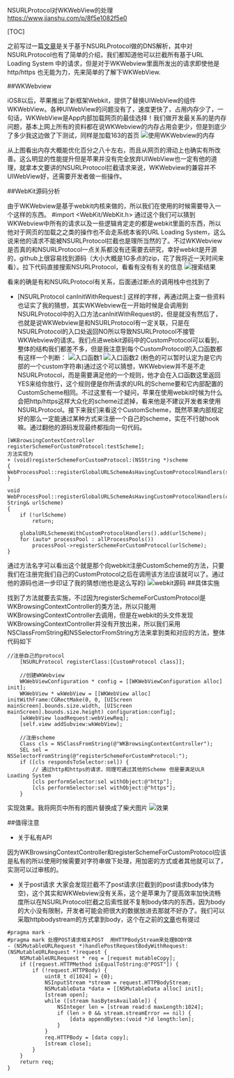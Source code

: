 NSURLProtocol对WKWebView的处理
https://www.jianshu.com/p/8f5e1082f5e0

[TOC]

之前写过一篇[文章](https://www.jianshu.com/p/cd4c1bf1fd5f)是关于基于NSURLProtocol做的DNS解析，其中对NSURLProtocol也有了简单的介绍，我们都知道他可以拦截所有基于URL Loading System 中的请求，但是对于WKWebview里面所发出的请求即使他是http/https 也无能为力，先来简单的了解下WKWebView.

##WKWebview

iOS8以后，苹果推出了新框架Webkit，提供了替换UIWebView的组件WKWebView。各种UIWebView的问题没有了，速度更快了，占用内存少了，一句话，WKWebView是App内部加载网页的最佳选择！我们做开发最关系的是内存问题，基本上网上所有的资料都在说WKWebview的内存占用会更少，但是到底少了多少我这边做了下测试，同样是加载163的首页
![使用WKWebview的内存](https://upload-images.jianshu.io/upload_images/1792635-0156f413c7a8e82b.png?imageMogr2/auto-orient/strip|imageView2/2/w/295)

从上图看出内存大概能优化百分之八十左右，而且从网页的滑动上也确实有所改善。这么明显的性能提升但是苹果并没有完全放弃UIWebView也一定有他的道理，就拿本文要讲的NSURLProtocol拦截请求来说，WKWebview的兼容并不UIWebView好，还需要开发者做一些操作。

##WebKit源码分析

由于WKWebview是基于webkit内核来做的，所以我们在使用的时候需要导入一个这样的东西。
\#import <WebKit/WebKit.h>
通过这个我们可以猜到WKWebview中所有的请求以及一些逻辑肯定走的都是webkit里面的东西，所以他对于网页的加载之之类的操作也不会走系统本省的URL Loading System，这么说来他的请求不能被NSURLProtocol拦截也是理所当然的了。不过WKWebview是否真的和NSURLProtocol一点关系都没有还需要去研究，幸好webkit是开源的，github上很容易找到源码（大小大概是1G多点的zip，花了我将近一天时间来看）。拉下代码直接搜索NSURLProtocol，看看有没有有关的信息
![搜索结果](https://upload-images.jianshu.io/upload_images/1792635-0ccceffb21b7f254.png?imageMogr2/auto-orient/strip|imageView2/2/w/656)

看来的确是有和NSURLProtocol有关系，后面通过断点的调用栈中也找到了
+ [NSURLProtocol canInitWithRequest:]
这样的字样，再通过网上查一些资料也证实了我的猜想，其实WKWebview在一开始时候是会调用到NSURLProtocol中的入口方法canInitWithRequest的，但是就没有然后了，也就是说WKWebview是和NSURLProtocol有一定关联，只是在NSURLProtocol的入口处返回NO所以导致NSURLProtocol不接管WKWebview的请求。我们点进webkit源码中的CustomProtocol可以看到，整体的结构我们都差不多，但是我注意到每个CustomProtocol的入口函数都有这样一个判断：
![入口函数1](https://upload-images.jianshu.io/upload_images/1792635-aacc78fddcef7bae.png?imageMogr2/auto-orient/strip|imageView2/2/w/1200)
![入口函数2](https://upload-images.jianshu.io/upload_images/1792635-3de4ea65c1ffba22.png?imageMogr2/auto-orient/strip|imageView2/2/w/1004)
(粉色的可以暂时认定为是它内部的一个custom字符串)通过这个可以猜想，WKWebview并不是不走NSURLProtocol，而是需要满足他的一个规则，他才会在入口函数这里返回YES来给你放行，这个规则便是你所请求的URL的Scheme要和它内部配置的CustomScheme相同。不过这里有一个疑问，苹果在使用webkit时候为什么会把http/https这样大众化的scheme过滤掉，看来他是不建议开发者来使用NSURLProtocol。接下来我们来看这个CustomScheme，既然苹果内部规定好的那么一定能通过某种方式来注册一个自己的scheme，实在不行就hook嘛。通过翻他的源码发现最终都指向一句代码。

```
[WKBrowsingContextController registerSchemeForCustomProtocol:testScheme];
方法实现为
+ (void)registerSchemeForCustomProtocol:(NSString *)scheme
{
WebProcessPool::registerGlobalURLSchemeAsHavingCustomProtocolHandlers(scheme);
}

void WebProcessPool::registerGlobalURLSchemeAsHavingCustomProtocolHandlers(const String& urlScheme)
{
    if (!urlScheme)
        return;

    globalURLSchemesWithCustomProtocolHandlers().add(urlScheme);
    for (auto* processPool : allProcessPools())
        processPool->registerSchemeForCustomProtocol(urlScheme);
}
```
通过方法名字可以看出这个就是那个向webkit注册CustomScheme的方法，只要我们在注册完我们自己的CustomProtocol之后在调用该方法应该就可以了。通过他的源码也进一步印证了我的猜想(他也是这么写的)
![webkit源码](https://upload-images.jianshu.io/upload_images/1792635-811536544b1183a6.png?imageMogr2/auto-orient/strip|imageView2/2/w/1200)
##具体实施

找到了方法就要去实施，不过因为registerSchemeForCustomProtocol是WKBrowsingContextController的类方法，所以只能用WKBrowsingContextController去调用，但是在webkit的头文件发现WKBrowsingContextController并没有开放出来，所以我们采用NSClassFromString和NSSelectorFromString方法来拿到类和对应的方法，整体代码如下
```
//注册自己的protocol
    [NSURLProtocol registerClass:[CustomProtocol class]];

    //创建WKWebview
    WKWebViewConfiguration * config = [[WKWebViewConfiguration alloc] init];
    WKWebView * wkWebView = [[WKWebView alloc] initWithFrame:CGRectMake(0, 0, [UIScreen mainScreen].bounds.size.width, [UIScreen mainScreen].bounds.size.height) configuration:config];
    [wkWebView loadRequest:webViewReq];
    [self.view addSubview:wkWebView];

    //注册scheme
    Class cls = NSClassFromString(@"WKBrowsingContextController");
    SEL sel = NSSelectorFromString(@"registerSchemeForCustomProtocol:");
    if ([cls respondsToSelector:sel]) {
        // 通过http和https的请求，同理可通过其他的Scheme 但是要满足ULR Loading System
        [cls performSelector:sel withObject:@"http"];
        [cls performSelector:sel withObject:@"https"];
    }
```
实现效果。我将网页中所有的图片替换成了柴犬图片
![效果](https://upload-images.jianshu.io/upload_images/1792635-6f01ef3c1c937f44.gif?imageMogr2/auto-orient/strip|imageView2/2/w/276)

##值得注意

* 关于私有API

因为WKBrowsingContextController和registerSchemeForCustomProtocol应该是私有的所以使用时候需要对字符串做下处理，用加密的方式或者其他就可以了，实测可以过审核的。

* 关于post请求
    大家会发现拦截不了post请求(拦截到的post请求body体为空)，这个其实和WKWebview没有关系，这个是苹果为了提高效率加快流畅度所以在NSURLProtocol拦截之后索性就不复制body体内的东西，因为body的大小没有限制，开发者可能会把很大的数据放进去那就不好办了。我们可以采取httpbodystream的方式拿到body，这个在之前的[文章](https://www.jianshu.com/p/cd4c1bf1fd5f)也有提过
    
```
#pragma mark -
#pragma mark 处理POST请求相关POST  用HTTPBodyStream来处理BODY体
- (NSMutableURLRequest *)handlePostRequestBodyWithRequest:(NSMutableURLRequest *)request {
    NSMutableURLRequest * req = [request mutableCopy];
    if ([request.HTTPMethod isEqualToString:@"POST"]) {
        if (!request.HTTPBody) {
            uint8_t d[1024] = {0};
            NSInputStream *stream = request.HTTPBodyStream;
            NSMutableData *data = [[NSMutableData alloc] init];
            [stream open];
            while ([stream hasBytesAvailable]) {
                NSInteger len = [stream read:d maxLength:1024];
                if (len > 0 && stream.streamError == nil) {
                    [data appendBytes:(void *)d length:len];
                }
            }
            req.HTTPBody = [data copy];
            [stream close];
        }
    }
    return req;
}
```

